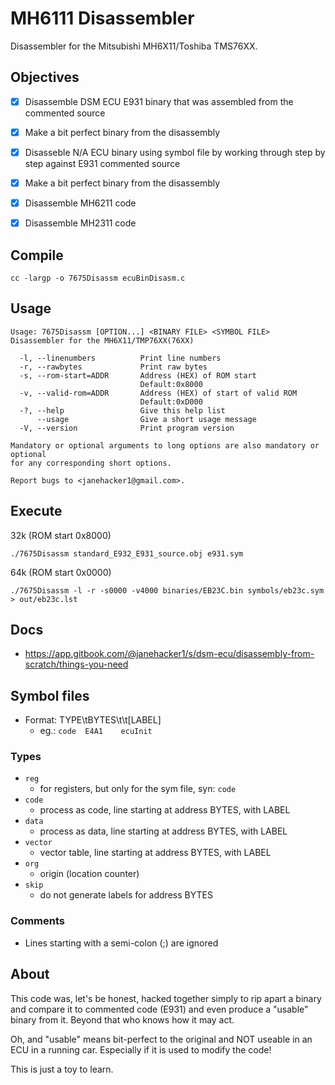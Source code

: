 # MH6111 Disassembler
Disassembler for the Mitsubishi MH6X11/Toshiba TMS76XX.

## Objectives
- [x] Disassemble DSM ECU E931 binary that was assembled from the commented source
- [x] Make a bit perfect binary from the disassembly
- [x] Disasseble N/A ECU binary using symbol file by working through step by step against E931 commented source
- [x] Make a bit perfect binary from the disassembly
- [x] Disassemble MH6211 code
- [x] Disassemble MH2311 code


## Compile
```
cc -largp -o 7675Disassm ecuBinDisasm.c
```


## Usage
```
Usage: 7675Disassm [OPTION...] <BINARY FILE> <SYMBOL FILE>
Disassembler for the MH6X11/TMP76XX(76XX)

  -l, --linenumbers          Print line numbers
  -r, --rawbytes             Print raw bytes
  -s, --rom-start=ADDR       Address (HEX) of ROM start
                             Default:0x8000
  -v, --valid-rom=ADDR       Address (HEX) of start of valid ROM
                             Default:0xD000
  -?, --help                 Give this help list
      --usage                Give a short usage message
  -V, --version              Print program version

Mandatory or optional arguments to long options are also mandatory or optional
for any corresponding short options.

Report bugs to <janehacker1@gmail.com>.

```


## Execute
32k (ROM start 0x8000)
```
./7675Disassm standard_E932_E931_source.obj e931.sym
```

64k (ROM start 0x0000)
```
./7675Disassm -l -r -s0000 -v4000 binaries/EB23C.bin symbols/eb23c.sym > out/eb23c.lst
```


## Docs
* https://app.gitbook.com/@janehacker1/s/dsm-ecu/disassembly-from-scratch/things-you-need


## Symbol files
* Format: TYPE\tBYTES\t\t[LABEL]
  - eg.: `code  E4A1    ecuInit`


### Types
* `reg`
  - for registers, but only for the sym file, syn: `code`
* `code`
  - process as code, line starting at address BYTES, with LABEL
* `data`
  - process as data, line starting at address BYTES, with LABEL
* `vector`
  - vector table, line starting at address BYTES, with LABEL
* `org`
  - origin (location counter)
* `skip`
  - do not generate labels for address BYTES


### Comments
* Lines starting with a semi-colon (;) are ignored


## About
This code was, let's be honest, hacked together simply to rip apart a binary and compare it to commented code (E931) and even produce a "usable" binary from it. Beyond that who knows how it may act.

Oh, and "usable" means bit-perfect to the original and NOT useable in an ECU in a running car. Especially if it is used to modify the code!

This is just a toy to learn.
